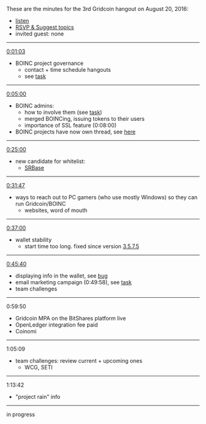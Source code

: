These are the minutes for the 3rd Gridcoin hangout on August 20, 2016:
* [listen](https://soundcloud.com/gridcoin-community-hangouts/gridcoin-hangout-003)
* [RSVP & Suggest topics](https://steemit.com/beyondbitcoin/@cm-steem/gridcoin-hangout-003-rsvp-and-suggest-topics)
* invited guest: none


***

[0:01:03](https://soundcloud.com/gridcoin-community-hangouts/gridcoin-hangout-003#t=1:03)
* BOINC project governance 
  * contact + time schedule hangouts
  * see [task](https://github.com/Erkan-Yilmaz/Gridcoin-tasks/issues/48)

***

[0:05:00](https://soundcloud.com/gridcoin-community-hangouts/gridcoin-hangout-003#t=5:00)
* BOINC admins: 
  * how to involve them (see [task](https://github.com/Erkan-Yilmaz/Gridcoin-tasks/issues/48))
  * merged BOINCing, issuing tokens to their users
  * importance of SSL feature (0:08:00)
* BOINC projects have now own thread, see [here](https://cryptocointalk.com/forum/2436-projects/)

***

[0:25:00](https://soundcloud.com/gridcoin-community-hangouts/gridcoin-hangout-003#t=25:00)
* new candidate for whitelist:
  * [SRBase](http://srbase.my-firewall.org/sr5)

***

[0:31:47](https://soundcloud.com/gridcoin-community-hangouts/gridcoin-hangout-003#t=31:47)
* ways to reach out to PC gamers (who use mostly Windows) so they can run Gridcoin/BOINC
  * websites, word of mouth

***

[0:37:00](https://soundcloud.com/gridcoin-community-hangouts/gridcoin-hangout-003#t=37:00)
* wallet stability
  * start time too long. fixed since version [3.5.7.5](https://github.com/gridcoin/Gridcoin-Research/releases/tag/3.5.7.5)
  
***

[0:45:40](https://soundcloud.com/gridcoin-community-hangouts/gridcoin-hangout-003#t=45:40)
* displaying info in the wallet, see [bug](https://github.com/gridcoin/Gridcoin-Research/issues/114)
* email marketing campaign (0:49:58), see [task](https://github.com/Erkan-Yilmaz/Gridcoin-tasks/issues/10)
* team challenges

***

0:59:50
* Gridcoin MPA on the BitShares platform live
* OpenLedger integration fee paid
* Coinomi

***

1:05:09
* team challenges: review current + upcoming ones
  * WCG, SETI

***

1:13:42
* "project rain" info

***

in progress
